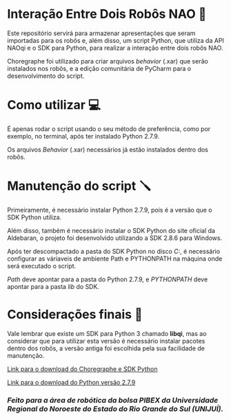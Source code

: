 # Interação Entre Dois Robôs NAO 🤖

 Este repositório servirá para armazenar apresentações que seram importadas para os robôs e, além disso, um script Python, que utiliza da API NAOqi e o SDK para Python, para realizar a interação entre dois robôs NAO.
 
 Choregraphe foi utilizado para criar arquivos *behavior* (.xar) que serão instalados nos robôs, e a edição comunitária de PyCharm para o desenvolvimento do script.

# Como utilizar 💻

 É apenas rodar o script usando o seu método de preferência, como por exemplo, no terminal, após ter instalado Python 2.7.9.
 
 Os arquivos *Behavior* (.xar) necessários já estão instalados dentro dos robôs.

# Manutenção do script 🪛

 Primeiramente, é necessário instalar Python 2.7.9, pois é a versão que o SDK Python utiliza.
 
 Além disso, também é necessário instalar o SDK Python do site oficial da Aldebaran, o projeto foi desenvolvido utilizando a SDK 2.8.6 para Windows.

 Após ter descompactado a pasta do SDK Python no disco *C:*, é necessário configurar as váriaveis de ambiente Path e PYTHONPATH na máquina onde será executado o script.

 *Path* deve apontar para a pasta do Python 2.7.9, e *PYTHONPATH* deve apontar para a pasta *lib* do SDK.
 
# Considerações finais 🌟

 Vale lembrar que existe um SDK para Python 3 chamado **libqi**, mas ao considerar que para utilizar esta versão é necessário instalar pacotes dentro dos robôs, a versão antiga foi escolhida pela sua facilidade de manutenção.

 [Link para o download do Choregraphe e SDK Python](https://aldebaran.com/en/support/kb/nao6/downloads/nao6-software-downloads/)

 [Link para o download do Python versão 2.7.9](https://www.python.org/downloads/release/python-279/)

### *Feito para a área de robótica da bolsa PIBEX da Universidade Regional do Noroeste do Estado do Rio Grande do Sul (UNIJUÍ).*
